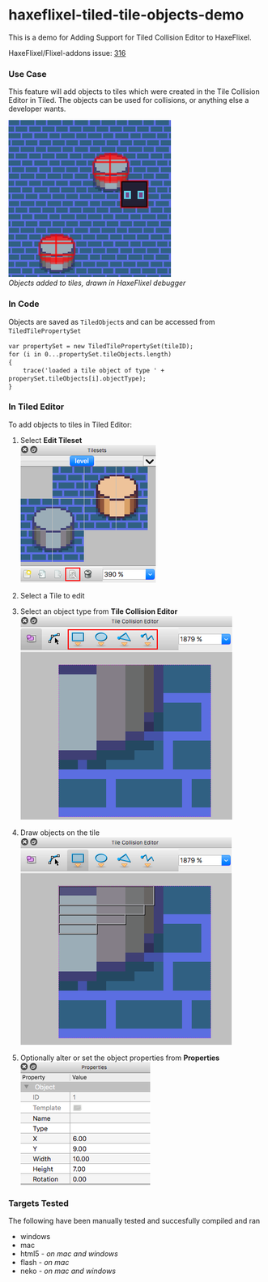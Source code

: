 # haxeflixel-tiled-tile-objects-demo

This is a demo for Adding Support for Tiled Collision Editor to HaxeFlixel.

HaxeFlixel/Flixel-addons issue: [316](https://github.com/HaxeFlixel/flixel-addons/issues/316)

### Use Case

This feature will add objects to tiles which were created in the Tile Collision Editor in Tiled. The objects can be used for collisions, or anything else a developer wants.

![Tiled Editor Demo](assets/html_images/tiled_five.png)  
*Objects added to tiles, drawn in HaxeFlixel debugger*

### In Code

Objects are saved as `TiledObject`s and can be accessed from `TiledTilePropertySet`
``` 
var propertySet = new TiledTilePropertySet(tileID);
for (i in 0...propertySet.tileObjects.length)
{
    trace('loaded a tile object of type ' + properySet.tileObjects[i].objectType);
}
```

### In Tiled Editor

To add objects to tiles in Tiled Editor:

1. Select **Edit Tileset**  
![Tiled Editor Edit Tileset](assets/html_images/tiled_one.png)

2. Select a Tile to edit
3. Select an object type from **Tile Collision Editor**  
![Tiled Editor Insert Rectangle](assets/html_images/tiled_two.png)

4. Draw objects on the tile  
![Tiled Editor Draw Objects](assets/html_images/tiled_three.png)

5. Optionally alter or set the object properties from **Properties**  
![Tiled Editor Optional](assets/html_images/tiled_four.png)

### Targets Tested

The following have been manually tested and succesfully compiled and ran

- windows  
- mac  
- html5 - *on mac and windows*  
- flash - *on mac*  
- neko - *on mac and windows*  